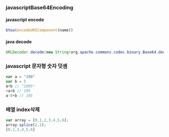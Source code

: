### javascriptBase64Encoding
#### javascript encode
``` javascript
btoa(encodeURIComponent(name))
```
#### java decode
``` java
URLDecoder.decode(new String(org.apache.commons.codec.binary.Base64.decodeBase64(req.getParameter("name").getBytes())), "UTF-8");
```

### javascript 문자형 숫자 덧셈
``` javascript
var a = "100"
var b = 5
a+b // "1005"
+a+b // 105
a-0+b // 105
```

### 배열 index삭제
``` javascript
var array = [0,1,2,3,4,5,6];
array.splice(2,1);
[0,1,3,4,5,6]
```
